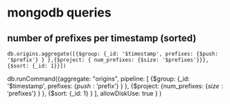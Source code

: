 # mongodb queries

## number of prefixes per timestamp (sorted)
```
db.origins.aggregate([{$group: {_id: '$timestamp', prefixes: {$push: '$prefix'} } },{$project: { num_prefixes: {$size: '$prefixes'}}},{$sort: {_id: 1}}])
```
db.runCommand({aggregate: "origins", pipeline: [ {$group: {_id: '$timestamp', prefixes: {$push: '$prefix'} } }, {$project: {num_prefixes: {$size: '$prefixes'} } }, {$sort: {_id: 1} } ], allowDiskUse: true } )
```
